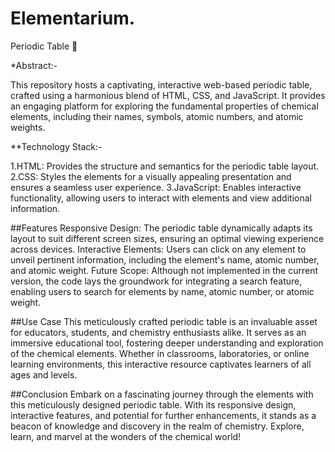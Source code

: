 # Elementarium.

Periodic Table 🧪

*Abstract:-

This repository hosts a captivating, interactive web-based periodic table, crafted using a harmonious blend of HTML, CSS, and JavaScript. It provides an engaging platform for exploring the fundamental properties of chemical elements, including their names, symbols, atomic numbers, and atomic weights.

**Technology Stack:-

1.HTML: Provides the structure and semantics for the periodic table layout.
2.CSS: Styles the elements for a visually appealing presentation and ensures a seamless user experience.
3.JavaScript: Enables interactive functionality, allowing users to interact with elements and view additional information.

##Features
Responsive Design: The periodic table dynamically adapts its layout to suit different screen sizes, ensuring an optimal viewing experience across devices.
Interactive Elements: Users can click on any element to unveil pertinent information, including the element's name, atomic number, and atomic weight.
Future Scope: Although not implemented in the current version, the code lays the groundwork for integrating a search feature, enabling users to search for elements by name, atomic number, or atomic weight.


##Use Case
This meticulously crafted periodic table is an invaluable asset for educators, students, and chemistry enthusiasts alike. It serves as an immersive educational tool, fostering deeper understanding and exploration of the chemical elements. Whether in classrooms, laboratories, or online learning environments, this interactive resource captivates learners of all ages and levels.

##Conclusion
Embark on a fascinating journey through the elements with this meticulously designed periodic table. With its responsive design, interactive features, and potential for further enhancements, it stands as a beacon of knowledge and discovery in the realm of chemistry. Explore, learn, and marvel at the wonders of the chemical world!

